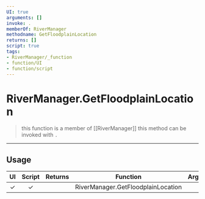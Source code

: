 ```yaml
---
UI: true
arguments: []
invoke: .
memberOf: RiverManager
methodname: GetFloodplainLocation
returns: []
script: true
tags:
- RiverManager/_function
- function/UI
- function/script
---
```

# RiverManager.GetFloodplainLocation
> this function is a member of [[RiverManager]]
> this method can be invoked with `.`
-----
## Usage
|  UI | Script | Returns | Function | Arguments |
|:---:|:------:|-------:|:--------:|:---------|
|✓|✓||RiverManager.GetFloodplainLocation||
